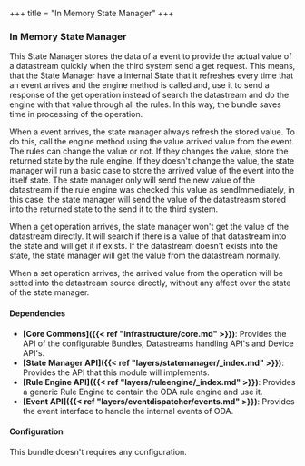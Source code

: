 +++
title = "In Memory State Manager"
+++

### In Memory State Manager

This State Manager stores the data of a event to provide the actual value of a datastream
quickly when the third system send a get request. This means, that the State Manager have a internal State that it refreshes
every time that an event arrives and the engine method is called and,
 use it to send a response of the get operation instead of search the datastream and do the engine
with that value through all the rules. In this way, the bundle saves time in processing of the operation.

When a event arrives, the state manager always refresh the stored value. To do this, call the engine method using the value
arrived value from the event. The rules can change the value or not. If they changes the value, store the returned state
by the rule engine. If they doesn't change the value, the state manager will run a basic case to store the arrived value
of the event into the itself state. The state manager only will send the new value of the datastream if the rule engine
was checked this value as sendImmediately, in this case, the state manager will send the value of the datastreasm stored
into the returned state to the send it to the third system.

When a get operation arrives, the state manager won't get the value of the datastream directly. It will search if there is
a value of that datastream into the state and will get it if exists. If the datastream doesn't exists into the state, the
state manager will get the value from the datastream normally.

When a set operation arrives, the arrived value from the operation will be setted into the datastream source directly,
without any affect over the state of the state manager.

#### Dependencies

* __[Core Commons]({{< ref "infrastructure/core.md" >}})__: Provides the API of the configurable Bundles, Datastreams handling API's and Device API's.
* __[State Manager API]({{< ref "layers/statemanager/_index.md" >}})__: Provides the API that this module will implements.
* __[Rule Engine API]({{< ref "layers/ruleengine/_index.md" >}})__: Provides a generic Rule Engine to contain the ODA rule engine and use it.
* __[Event API]({{< ref "layers/eventdispatcher/events.md" >}})__: Provides the event interface to handle the internal events of ODA.

#### Configuration

This bundle doesn't requires any configuration.
